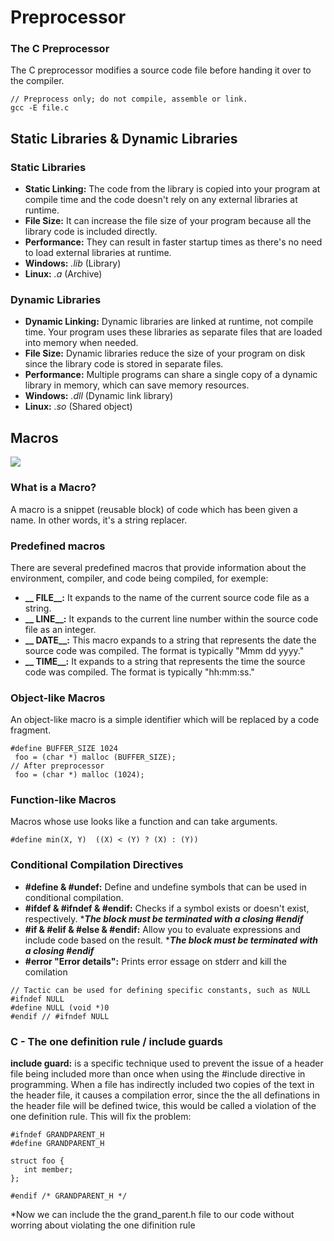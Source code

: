 # Preprocessor
### The C Preprocessor
The C preprocessor modifies a source code file before handing it over to the compiler.
```
// Preprocess only; do not compile, assemble or link.
gcc -E file.c
```
##  Static Libraries & Dynamic Libraries
### Static Libraries
- **Static Linking:** The code from the library is copied into your program at compile time and the code doesn't rely on any external libraries at runtime.
- **File Size:** It can increase the file size of your program because all the library code is included directly.
- **Performance:** They can result in faster startup times as there's no need to load external libraries at runtime.
- **Windows:** *.lib* (Library)
- **Linux:** *.a* (Archive)
### Dynamic Libraries
- **Dynamic Linking:** Dynamic libraries are linked at runtime, not compile time. Your program uses these libraries as separate files that are loaded into memory when needed.
-  **File Size:** Dynamic libraries reduce the size of your program on disk since the library code is stored in separate files.
- **Performance:** Multiple programs can share a single copy of a dynamic library in memory, which can save memory resources.
- **Windows:** *.dll* (Dynamic link library)
- **Linux:** *.so* (Shared object)

## Macros
![](https://media4.giphy.com/media/v1.Y2lkPTc5MGI3NjExcXo2MGZqczY5OHBidWlqbTR6d2VnMTg4M3o2ODlrMG8xOXFmMWVqeCZlcD12MV9pbnRlcm5hbF9naWZfYnlfaWQmY3Q9Zw/tiVSazK48Ax449ZZqU/giphy.gif)

### What is a Macro?
A macro is a snippet (reusable block) of code which has been given a name.
In other words, it's a string replacer.
### Predefined macros
There are several predefined macros that provide information about the environment, compiler, and code being compiled, for exemple:
- **__ FILE__:** It expands to the name of the current source code file as a string.
- **__ LINE__:** It expands to the current line number within the source code file as an integer.
- **__ DATE__:** This macro expands to a string that represents the date the source code was compiled. The format is typically "Mmm dd yyyy."
- **__ TIME__:** It expands to a string that represents the time the source code was compiled. The format is typically "hh:mm:ss."

### Object-like Macros
An object-like macro is a simple identifier which will be replaced by a code fragment.
```
#define BUFFER_SIZE 1024
 foo = (char *) malloc (BUFFER_SIZE);
// After preprocessor
 foo = (char *) malloc (1024);
```
### Function-like Macros
Macros whose use looks like a function and can take arguments.
```
#define min(X, Y)  ((X) < (Y) ? (X) : (Y))
```
### Conditional Compilation Directives
- **#define & #undef:** Define and undefine symbols that can be used in conditional compilation.
- **#ifdef & #ifndef & #endif:** Checks if a symbol exists or doesn't exist, respectively.
****The block must be terminated with a closing #endif***
- **#if & #elif & #else & #endif:**  Allow you to evaluate expressions and include code based on the result.
****The block must be terminated with a closing #endif***
- **#error "Error details":** Prints error essage on stderr and kill the comilation
```
// Tactic can be used for defining specific constants, such as NULL
#ifndef NULL
#define NULL (void *)0
#endif // #ifndef NULL
```
###  C - The one definition rule / include guards
 **include guard:** is a specific technique used to prevent the issue of a header file being included more than once when using the #include directive in programming.
When a file has indirectly included two copies of the text in the header file, it causes a compilation error, since the the all definations in the header file will be defined twice, this would be called a violation of the one definition rule.
 This will fix the problem:
 ```
#ifndef GRANDPARENT_H
#define GRANDPARENT_H

struct foo {
    int member;
};

#endif /* GRANDPARENT_H */
```
 *Now we can include the the grand_parent.h file to our code without worring about violating the one difinition rule
